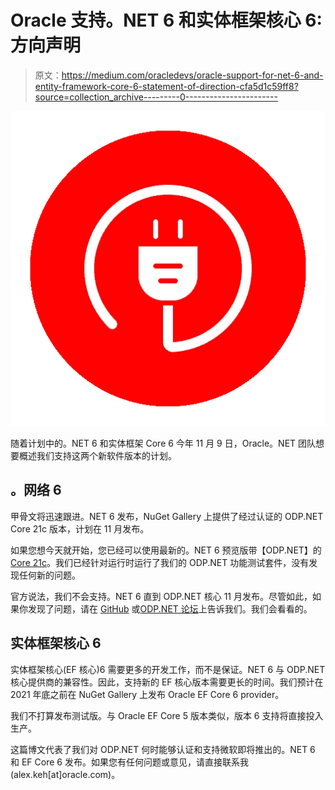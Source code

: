 # Oracle 支持。NET 6 和实体框架核心 6:方向声明

> 原文：<https://medium.com/oracledevs/oracle-support-for-net-6-and-entity-framework-core-6-statement-of-direction-cfa5d1c59ff8?source=collection_archive---------0----------------------->

![](img/801c663fb6f3ccfb1bc33057f9897f43.png)

随着计划中的。NET 6 和实体框架 Core 6 今年 11 月 9 日，Oracle。NET 团队想要概述我们支持这两个新软件版本的计划。

## 。网络 6

甲骨文将迅速跟进。NET 6 发布，NuGet Gallery 上提供了经过认证的 ODP.NET Core 21c 版本，计划在 11 月发布。

如果您想今天就开始，您已经可以使用最新的。NET 6 预览版带【ODP.NET】的[Core 21c](https://www.nuget.org/packages/Oracle.ManagedDataAccess.Core/3.21.1)。我们已经针对运行时运行了我们的 ODP.NET 功能测试套件，没有发现任何新的问题。

官方说法，我们不会支持。NET 6 直到 ODP.NET 核心 11 月发布。尽管如此，如果你发现了问题，请在 [GitHub](https://github.com/oracle/dotnet-db-samples/issues) 或[ODP.NET 论坛](https://community.oracle.com/tech/developers/categories/odp.net)上告诉我们。我们会看看的。

## 实体框架核心 6

实体框架核心(EF 核心)6 需要更多的开发工作，而不是保证。NET 6 与 ODP.NET 核心提供商的兼容性。因此，支持新的 EF 核心版本需要更长的时间。我们预计在 2021 年底之前在 NuGet Gallery 上发布 Oracle EF Core 6 provider。

我们不打算发布测试版。与 Oracle EF Core 5 版本类似，版本 6 支持将直接投入生产。

这篇博文代表了我们对 ODP.NET 何时能够认证和支持微软即将推出的。NET 6 和 EF Core 6 发布。如果您有任何问题或意见，请直接联系我(alex.keh[at]oracle.com)。